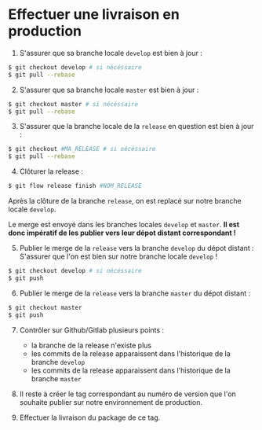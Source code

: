 # Effectuer une livraison en production

1. S'assurer que sa branche locale `develop` est bien à jour :
```sh
$ git checkout develop # si nécéssaire
$ git pull --rebase
```

2. S'assurer que sa branche locale `master` est bien à jour :
```sh
$ git checkout master # si nécéssaire
$ git pull --rebase
```

3. S'assurer que la branche locale de la `release` en question est bien à jour :
```sh
$ git checkout #MA_RELEASE # si nécéssaire
$ git pull --rebase
```

4. Clôturer la release :
```sh
$ git flow release finish #NOM_RELEASE
```

Après la clôture de la branche `release`, on est replacé sur notre branche locale `develop`.

Le merge est envoyé dans les branches locales `develop` et `master`. **Il est donc impératif de les publier vers leur dépot distant correspondant !**

5. Publier le merge de la `release` vers la branche `develop` du dépot distant :
S'assurer que l'on est bien sur notre branche locale `develop` !

```sh
$ git checkout develop # si nécéssaire
$ git push
```

6. Publier le merge de la `release` vers la branche `master` du dépot distant :
```sh
$ git checkout master
$ git push
```

7. Contrôler sur Github/Gitlab plusieurs points :
   * la branche de la release n'existe plus
   * les commits de la release apparaissent dans l'historique de la branche `develop`
   * les commits de la release apparaissent dans l'historique de la branche `master`

8. Il reste à créer le tag correspondant au numéro de version que l'on souhaite publier sur notre environnement de production.

9. Effectuer la livraison du package de ce tag.